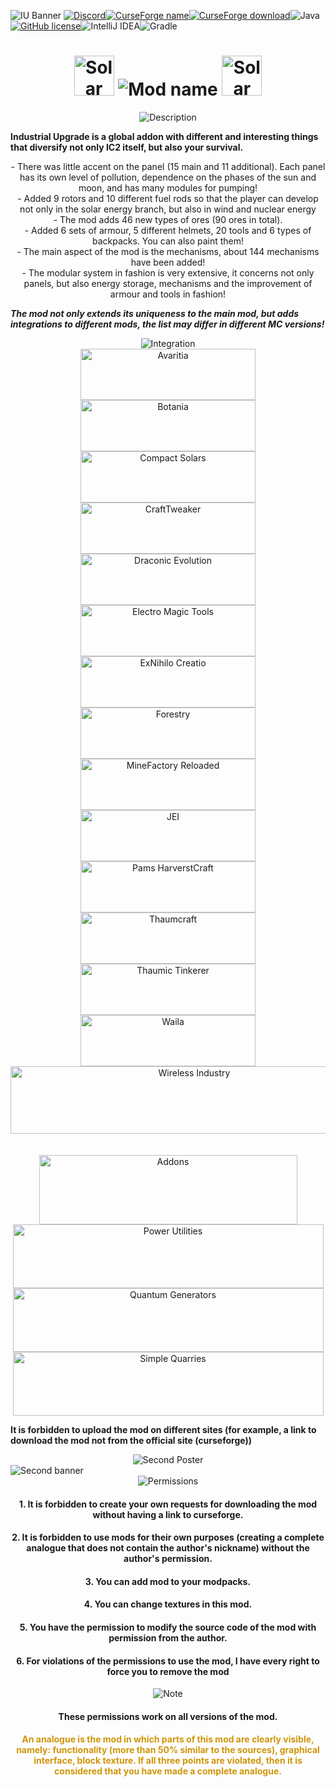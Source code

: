 ![IU Banner](https://i.postimg.cc/GtYsm8qk/unknown-3-2-2.png)
<a align="center"> [![Discord](https://img.shields.io/discord/473459266959835147?color=f3f2f4&label=Discord&logo=Discord&logoColor=f3f2f4&style=for-the-badge)](https://discord.gg/SP8DwcA)[![CurseForge name](https://cf.way2muchnoise.eu/title/372007.svg?badge_style=for_the_badge)](https://www.curseforge.com/minecraft/mc-mods/industrial-upgrade)[![CurseForge download](http://cf.way2muchnoise.eu/372007.svg?badge_style=for_the_badge)](https://www.curseforge.com/minecraft/mc-mods/industrial-upgrade)![Java](https://img.shields.io/badge/java-%23ED8B00.svg?style=for-the-badge&logo=java&logoColor=white)[![GitHub license](https://img.shields.io/badge/License-GPLv3-blue.svg?style=for-the-badge)](https://www.gnu.org/licenses/gpl-3.0)![IntelliJ IDEA](https://img.shields.io/badge/IntelliJIDEA-000000.svg?style=for-the-badge&logo=intellij-idea&logoColor=white)![Gradle](https://img.shields.io/badge/Gradle-02303A.svg?style=for-the-badge&logo=Gradle&logoColor=white)</a>

<h1 align="center">  <img src=https://i.postimg.cc/YqkLNxRF/Industrial-Upgrade.gif width="64" height="64" alt="Solar panel blue"> <img src=https://i.postimg.cc/jS6tX16b/industrial-26-06-2022-1-1.png alt="Mod name"> <img src=https://i.postimg.cc/tCMyRqsg/Industrial-Upgrade.gif width="64" height="64" alt="Solar panel green"> </h1>
<div align="center"> <img src=https://i.postimg.cc/qRN5qtj7/Description-26-06-2022.png alt="Description"> </div>

 **Industrial Upgrade is a global addon with different and interesting things that diversify not only IC2 itself, but also your survival.** 
<div align="center">   - There was little accent on the panel (15 main and 11 additional). Each panel has its own level of pollution, dependence on the phases of the sun and moon, and has many modules for pumping! </div>
<div align="center"> - Added 9 rotors and 10  different fuel rods so that the player can develop not only in the solar energy branch, but also in wind and nuclear energy</div>
<div align="center">- The mod adds 46 new types of ores (90 ores in total).</div>
<div align="center">- Added 6 sets of armour, 5 different helmets, 20 tools and 6 types of backpacks. You can also paint them!</div>
<div align="center">- The main aspect of the mod is the mechanisms, about 144 mechanisms have been added!</div>
<div align="center">- The modular system in fashion is very extensive, it concerns not only panels, but also energy storage, mechanisms and the improvement of armour and tools in fashion!</div>


 ***The mod not only extends its uniqueness to the main mod, but adds integrations to different mods, the list may differ in different MC versions!***
<div align="center"> <img src=https://i.postimg.cc/bNfqX8wn/Integration-26-06-2022.png alt="Integration"> </img> </div>

<div align="center"> <a href="https://www.curseforge.com/minecraft/mc-mods/avaritia-1-10"> <img src=https://i.postimg.cc/vmrjyzvw/Avaritia-26-06-2022.png width="280" height="82" alt="Avaritia"></a> </div>
<div align="center"> <a href="https://www.curseforge.com/minecraft/mc-mods/botania"><img src=https://i.postimg.cc/5NrDSjtT/Botania-26-06-2022.png width="280" height="82" alt="Botania"></a> </div>
<div align="center"><a href="https://www.curseforge.com/minecraft/mc-mods/compact-solars"> <img src=https://i.postimg.cc/3NRbgHQ3/Compact-Solars-26-06-2022.png width="280" height="82" alt="Compact Solars"> </a> </div>
<div align="center"> <a href="https://www.curseforge.com/minecraft/mc-mods/crafttweaker"><img src=https://i.postimg.cc/HsnfMbTb/Craft-Tweaker-26-06-2022.png width="280" height="82" alt="CraftTweaker"> </a> </div>
<div align="center"> <a href="https://www.curseforge.com/minecraft/mc-mods/draconic-evolution"><img src=https://i.postimg.cc/XNHPnX9q/Draconic-Evolution-26-06-2022.png width="280" height="82" alt="Draconic Evolution"> </a> </div>
<div align="center"><a href="https://www.curseforge.com/minecraft/mc-mods/electro-magic-tools"> <img src=https://i.postimg.cc/9FDn0VBp/Electro-Magic-Tools-26-06-2022.png width="280" height="82" alt="Electro Magic Tools"></a> </div>
<div align="center"><a href="https://www.curseforge.com/minecraft/mc-mods/ex-nihilo-creatio"> <img src=https://i.postimg.cc/C1JQBxtv/Ex-Nihilo-26-06-2022.png width="280" height="82" alt="ExNihilo Creatio"> </a> </div>
<div align="center"> <a href="https://www.curseforge.com/minecraft/mc-mods/forestry"><img src=https://i.postimg.cc/nznWhDdj/Forestry-26-06-2022.png width="280" height="82" alt="Forestry"></a> </div>
<div align="center"> <a href="https://www.curseforge.com/minecraft/mc-mods/minefactory-reloaded"><img src=https://i.postimg.cc/NfZPrVJw/Mine-Factory-Reloaded-26-06-2022.png width="280" height="82" alt="MineFactory Reloaded"></a> </div>
<div align="center"> <a href="https://www.curseforge.com/minecraft/mc-mods/jei"><img src=https://i.postimg.cc/hGWwNwT0/NEI-jei-26-06-2022.png width="280" height="82" alt="JEI"> </a> </div>
<div align="center"> <a href="https://www.curseforge.com/minecraft/mc-mods/pams-harvestcraft"><img src=https://i.postimg.cc/hvBGCg0R/Pams-26-06-2022.png width="280" height="82" alt="Pams HarverstCraft"> </a> </div>
<div align="center"><a href="https://www.curseforge.com/minecraft/mc-mods/thaumcraft"> <img src=https://i.postimg.cc/nrPS2wnB/Thaumcraft-26-06-2022.png width="280" height="82" alt="Thaumcraft"> </a> </div>
<div align="center"><a href="https://www.curseforge.com/minecraft/mc-mods/thaumic-tinkerer"> <img src=https://i.postimg.cc/xTdQ9c8F/Thaum-Tinker-26-06-2022.png width="280" height="82" alt="Thaumic Tinkerer"> </a> </div>
<div align="center"><a href="https://www.curseforge.com/minecraft/mc-mods/waila"> <img src=https://i.postimg.cc/Sxz3Tq2s/Waila-26-06-2022.png width="280" height="82" alt="Waila"> </a> </div>
<div align="center"><a href="https://www.curseforge.com/minecraft/mc-mods/wireless-industry"> <img src=https://i.postimg.cc/4x7yWKQ9/Wireless-industry-26-06-2022.png  width="572" height="108" alt="Wireless Industry"> </a> </div>




<br>
<br>
<div align="center"> <img src=https://i.postimg.cc/CMvNbDQH/ADDONS-26-06-2022.png width="413" height="111" alt="Addons"> </div>
<div align="center"><a href="https://www.curseforge.com/minecraft/mc-mods/power-utilities-remastered"> <img src=https://i.postimg.cc/MKLCx5hv/Power-Utilities-26-06-2022-1.png width="497" height="102" alt="Power Utilities"> </a> </div>
<div align="center"><a href="https://www.curseforge.com/minecraft/mc-mods//quantum-generators"> <img src=https://i.postimg.cc/VsrTgnSw/Quantum-Generators-26-06-2022-1.png width="497" height="102" alt="Quantum Generators"> </a> </div>
<div align="center"><a href="https://www.curseforge.com/minecraft/mc-mods/simply-quarries"> <img src=https://i.postimg.cc/25tGL97Z/Simply-Quirries-26-06-2022.png width="497" height="102" alt="Simple Quarries"> </a> </div>


 **It is forbidden to upload the mod on different sites (for example, a link to download the mod not from the official site (curseforge))** 

<div align="center"> <img src=https://i.postimg.cc/V64kJz44/Second-Poster-26-06-2022.png alt="Second Poster"> </div>
<img src=https://i.postimg.cc/1XvJz6xv/iu.png” alt="Second banner">

<div align="center"> <img src=https://i.postimg.cc/3J1dkCfY/Permissions-26-06-2022.png alt="Permissions"> </div>
<h4 align="center">1. It is forbidden to create your own requests for downloading the mod without having a link to curseforge. </h4>

<h4 align="center">2. It is forbidden to use mods for their own purposes (creating a complete analogue that does not contain the author's nickname) without the author's permission. </h4>

<h4 align="center">3. You can add mod to your modpacks. </h4>

<h4 align="center">4. You can change textures in this mod.</h4>

<h4 align="center">5. You have the permission to modify the source code of the mod with permission from the author.</h4>

<h4 align="center">6. For violations of the permissions to use the mod, I have every right to force you to remove the mod</h4>


<div align="center"> <img src=https://i.postimg.cc/j5YsgL3M/Note-26-06-2022.png alt="Note"> </div>

<h4 align="center">These permissions work on all versions of the mod.
</h4>
<h4 align="center"> <font color="#d09508">  An analogue is the mod in which parts of this mod are clearly visible, namely: functionality (more than 50% similar to the sources), graphical interface, block texture.  If all three points are violated, then it is considered that you have made a complete analogue. </h4>
